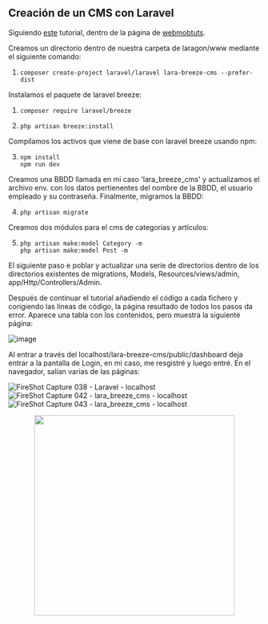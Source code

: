 

## Creación de un CMS con Laravel

Siguiendo [este](https://webmobtuts.com/backend-development/building-a-simple-cms-with-laravel-breeze/) tutorial, dentro de la página de [webmobtuts](https://webmobtuts.com/).

Creamos un directorio dentro de nuestra carpeta de laragon/www mediante el siguiente comando:

1. ```
   composer create-project laravel/laravel lara-breeze-cms --prefer-dist
   ```

Instalamos el paquete de laravel breeze:

1. ```
   composer require laravel/breeze
   ```

2. ```
   php artisan breeze:install
   ```

Compilamos los activos que viene de base con laravel breeze usando npm:

3. ```
   npm install
   npm run dev
   ```

Creamos una BBDD llamada en mi caso 'lara_breeze_cms' y actualizamos el archivo env. con los datos pertienentes del nombre de la BBDD, el usuario empleado y su contraseña. Finalmente, migramos la BBDD:

4. ```
   php artisan migrate
   ```

Creamos dos módulos para el cms de categorias y artículos:

5. ```
   php artisan make:model Category -m
   php artisan make:model Post -m
   ```

El siguiente paso e poblar y actualizar una serie de directorios dentro de los directorios existentes de migrations, Models, Resources/views/admin, app/Http/Controllers/Admin. 

Después de continuar el tutorial añadiendo el código a cada fichero y corigiendo las líneas de código, la página resultado de todos los pasos da error. Aparece una tabla con los contenidos, pero muestra la siguiente página:

![image](https://user-images.githubusercontent.com/91055754/152993217-8b12e2d2-10f7-4dc6-851d-344b5d3b010a.png)

Al entrar a través del localhost/lara-breeze-cms/public/dashboard deja entrar a la pantalla de Login, en mi caso, me resgistré y luego entré. En el navegador, salían varias de las páginas:

![FireShot Capture 038 - Laravel - localhost](https://user-images.githubusercontent.com/91055754/152993486-2969728f-a0e9-4043-ac32-4cb817acbb66.png)
![FireShot Capture 042 - lara_breeze_cms - localhost](https://user-images.githubusercontent.com/91055754/152993652-155cc620-1392-42cb-89ba-f4f022113c51.png)
![FireShot Capture 043 - lara_breeze_cms - localhost](https://user-images.githubusercontent.com/91055754/152993711-9ed9f00a-9797-44ab-b73a-316701fdb71b.png)

<p align="center"><a href="https://laravel.com" target="_blank"><img src="https://raw.githubusercontent.com/laravel/art/master/logo-lockup/5%20SVG/2%20CMYK/1%20Full%20Color/laravel-logolockup-cmyk-red.svg" width="400"></a></p>
